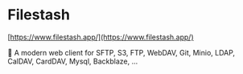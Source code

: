 # Filestash

[https://www.filestash.app/](https://www.filestash.app/)

🦄 A modern web client for SFTP, S3, FTP, WebDAV, Git, Minio, LDAP, CalDAV, CardDAV, Mysql, Backblaze, ...
